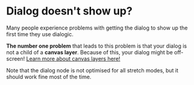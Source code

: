 # Dialog doesn't show up?

Many people experience problems with getting the dialog to show up the first time they use dialogic.

**The number one problem** that leads to this problem is that your dialog is not a child of a **canvas layer**. Because of this, your dialog might be off-screen!
[Learn more about canvas layers here!](https://docs.godotengine.org/en/stable/tutorials/2d/canvas_layers.html)

Note that the dialog node is not optimised for all stretch modes, but it should work fine most of the time. 
